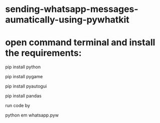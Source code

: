 # sending-whatsapp-messages-aumatically-using-pywhatkit

# open command terminal and install the requirements:

pip install python

pip install pygame

pip install pyautogui

pip install pandas

run code by

python em whatsapp.pyw 
